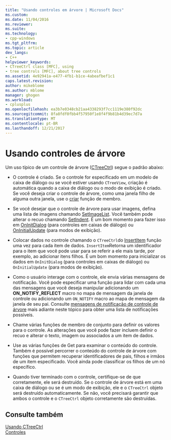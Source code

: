 ```yaml
---
title: "Usando controles em árvore | Microsoft Docs"
ms.custom: 
ms.date: 11/04/2016
ms.reviewer: 
ms.suite: 
ms.technology:
- cpp-windows
ms.tgt_pltfrm: 
ms.topic: article
dev_langs:
- C++
helpviewer_keywords:
- CTreeCtrl class [MFC], using
- tree controls [MFC], about tree controls
ms.assetid: 4e92941a-e477-4fb1-b1ce-4abeafbef1c1
caps.latest.revision: 
author: mikeblome
ms.author: mblome
manager: ghogen
ms.workload:
- cplusplus
ms.openlocfilehash: ea3b7e0348cb21aa4338293f7cc1119e380f92dc
ms.sourcegitcommit: 8fa8fdf0fbb4f57950f1e8f4f9b81b4d39ec7d7a
ms.translationtype: MT
ms.contentlocale: pt-BR
ms.lasthandoff: 12/21/2017
---
```

# <a name="using-tree-controls"></a>Usando controles de árvore
Um uso típico de um controle de árvore ([CTreeCtrl](../mfc/reference/ctreectrl-class.md)) segue o padrão abaixo:  
  
-   O controle é criado. Se o controle for especificado em um modelo de caixa de diálogo ou se você estiver usando `CTreeView`, criação é automática quando a caixa de diálogo ou o modo de exibição é criado. Se você deseja criar o controle de árvore, como uma janela filho de alguma outra janela, use o [criar](../mfc/reference/ctreectrl-class.md#create) função de membro.  
  
-   Se você desejar que o controle de árvore para usar imagens, defina uma lista de imagens chamando [SetImageList](../mfc/reference/ctreectrl-class.md#setimagelist). Você também pode alterar o recuo chamando [SetIndent](../mfc/reference/ctreectrl-class.md#setindent). É um bom momento para fazer isso em [OnInitDialog](../mfc/reference/cdialog-class.md#oninitdialog) (para controles em caixas de diálogo) ou [OnInitialUpdate](../mfc/reference/cview-class.md#oninitialupdate) (para modos de exibição).  
  
-   Colocar dados no controle chamando o `CTreeCtrl`do [InsertItem](../mfc/reference/ctreectrl-class.md#insertitem) função uma vez para cada item de dados. `InsertItem`Retorna um identificador para o item que você pode usar para se referir a ele mais tarde, por exemplo, ao adicionar itens filhos. É um bom momento para inicializar os dados em `OnInitDialog` (para controles em caixas de diálogo) ou `OnInitialUpdate` (para modos de exibição).  
  
-   Como o usuário interage com o controle, ele envia várias mensagens de notificação. Você pode especificar uma função para lidar com cada uma das mensagens que você deseja manipular adicionando um **ON_NOTIFY_REFLECT** macro no mapa de mensagem da janela de controle ou adicionando um `ON_NOTIFY` macro ao mapa de mensagem da janela de seu pai. Consulte [mensagens de notificação de controle de árvore](../mfc/tree-control-notification-messages.md) mais adiante neste tópico para obter uma lista de notificações possíveis.  
  
-   Chame várias funções de membro de conjunto para definir os valores para o controle. As alterações que você pode fazer incluem definir o recuo e alterar o texto, imagem ou associados a um item de dados.  
  
-   Use as várias funções de Get para examinar o conteúdo do controle. Também é possível percorrer o conteúdo do controle de árvore com funções que permitem recuperar identificadores de pais, filhos e irmãos de um item especificado. Você ainda pode classificar os filhos de um nó específico.  
  
-   Quando tiver terminado com o controle, certifique-se de que corretamente, ele será destruído. Se o controle de árvore está em uma caixa de diálogo ou se é um modo de exibição, ele e o `CTreeCtrl` objeto será destruído automaticamente. Se não, você precisará garantir que ambos o controle e o `CTreeCtrl` objeto corretamente são destruídas.  
  
## <a name="see-also"></a>Consulte também  
 [Usando CTreeCtrl](../mfc/using-ctreectrl.md)   
 [Controles](../mfc/controls-mfc.md)


